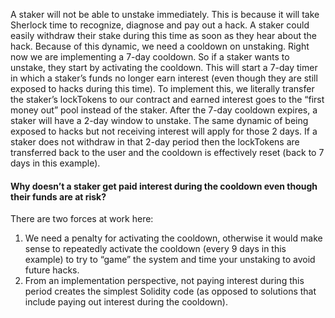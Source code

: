 A staker will not be able to unstake immediately. This is because it will take Sherlock time to recognize, diagnose and pay out a hack. A staker could easily withdraw their stake during this time as soon as they hear about the hack. Because of this dynamic, we need a cooldown on unstaking. Right now we are implementing a 7-day cooldown. So if a staker wants to unstake, they start by activating the cooldown. This will start a 7-day timer in which a staker’s funds no longer earn interest (even though they are still exposed to hacks during this time). To implement this, we literally transfer the staker’s lockTokens to our contract and earned interest goes to the “first money out” pool instead of the staker. After the 7-day cooldown expires, a staker will have a 2-day window to unstake. The same dynamic of being exposed to hacks but not receiving interest will apply for those 2 days. If a staker does not withdraw in that 2-day period then the lockTokens are transferred back to the user and the  cooldown is effectively reset (back to 7 days in this example).

#### Why doesn’t a staker get paid interest during the cooldown even though their funds are at risk?
There are two forces at work here:

1. We need a penalty for activating the cooldown, otherwise it would make sense to repeatedly activate the cooldown (every 9 days in this example) to try to “game” the system and time your unstaking to avoid future hacks.
2. From an implementation perspective, not paying interest during this period creates the simplest Solidity code (as opposed to solutions that include paying out interest during the cooldown).
